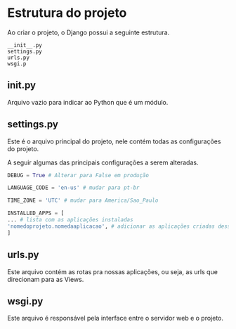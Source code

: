 # Estrutura do projeto

Ao criar o projeto, o Django possui a seguinte estrutura.

```
__init__.py
settings.py
urls.py
wsgi.p
```

## __init__.py
Arquivo vazio para indicar ao Python que é um módulo.

## settings.py
Este é o arquivo principal do projeto, nele contém todas as configurações do projeto.

A seguir algumas das principais configurações a serem alteradas.
```python
DEBUG = True # Alterar para False em produção

LANGUAGE_CODE = 'en-us' # mudar para pt-br

TIME_ZONE = 'UTC' # mudar para America/Sao_Paulo

INSTALLED_APPS = [
... # lista com as aplicações instaladas
'nomedoprojeto.nomedaaplicacao', # adicionar as aplicações criadas dessa maneira
]
```
## urls.py

Este arquivo contém as rotas pra nossas aplicações, ou seja, as urls que direcionam para as Views.

## wsgi.py

Este arquivo é responsável pela interface entre o servidor web e o projeto.
